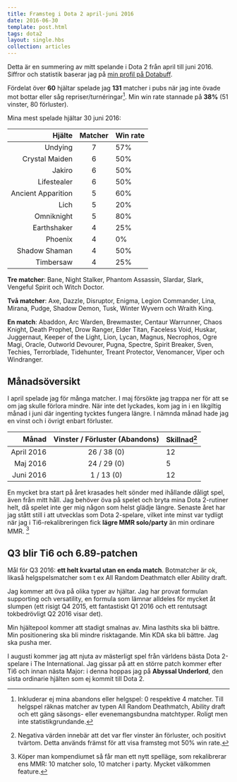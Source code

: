```yaml
---
title: Framsteg i Dota 2 april-juni 2016
date: 2016-06-30
template: post.html
tags: dota2
layout: single.hbs
collection: articles
---
```

Detta är en summering av mitt spelande i Dota 2 från april till juni 2016. Siffror och statistik baserar jag på [min profil på Dotabuff][1].

Fördelat över **60** hjältar spelade jag **131** matcher i pubs när jag inte övade mot bottar eller såg repriser/turnéringar[^1]. Min win rate stannade på **38%** (51 vinster, 80 förluster).

Mina mest spelade hjältar 30 juni 2016:

| Hjälte                       | Matcher | Win rate |
| ---------------------------: | :-----: | :------- |
| Undying                      | 7       |      57% |
| Crystal Maiden               | 6       |      50% |
| Jakiro                       | 6       |      50% |
| Lifestealer                  | 6       |      50% |
| Ancient Apparition           | 5       |      60% |
| Lich                         | 5       |      20% |
| Omniknight                   | 5       |      80% |
| Earthshaker                  | 4       |      25% |
| Phoenix                      | 4       |       0% |
| Shadow Shaman                | 4       |      50% |
| Timbersaw                    | 4       |      25% |


**Tre matcher**: Bane, Night Stalker, Phantom Assassin, Slardar, Slark, Vengeful Spirit och Witch Doctor.

**Två matcher**: Axe, Dazzle, Disruptor, Enigma, Legion Commander, Lina, Mirana, Pudge, Shadow Demon, Tusk, Winter Wyvern och Wraith King.

**En match**: Abaddon, Arc Warden, Brewmaster, Centaur Warrunner, Chaos Knight, Death Prophet, Drow Ranger, Elder Titan, Faceless Void, Huskar, Juggernaut, Keeper of the Light, Lion, Lycan, Magnus, Necrophos, Ogre Magi, Oracle, Outworld Devourer, Pugna, Spectre, Spirit Breaker, Sven, Techies, Terrorblade, Tidehunter, Treant Protector, Venomancer, Viper och Windranger.

## Månadsöversikt


I april spelade jag för många matcher. I maj försökte jag trappa ner för att se om jag skulle förlora mindre. När inte det lyckades, kom jag in i en likgiltig månad i juni där ingenting tycktes fungera längre. I nämnda månad hade jag en vinst och i övrigt enbart förluster.


| Månad                    | Vinster / Förluster (Abandons)    | Skillnad[^2] |
| -----------------------: | :-------------------------------: | :----------- |
| April 2016               |       26 / 38                 (0) |           12 |
| Maj 2016                 |       24 / 29                 (0) |            5 |
| Juni 2016                |        1 / 13                 (0) |           12 |

En mycket bra start på året krasades helt sönder med ihållande dåligt spel, även från mitt håll. Jag behöver öva på spelet och bryta mina Dota 2-rutiner helt, då spelet inte ger mig någon som helst glädje längre. Senaste året har jag stått still i att utvecklas som Dota 2-spelare, vilket inte minst var tydligt när jag i Ti6-rekalibreringen fick **lägre MMR solo/party** än min ordinare MMR. [^3]


## Q3 blir Ti6 och 6.89-patchen

Mål för Q3 2016: **ett helt kvartal utan en enda match**. Botmatcher är ok, likaså helgspelsmatcher som t ex All Random Deathmatch eller Ability draft.

Jag kommer att öva på olika typer av hjältar. Jag har provat formulan supporting och versatility, en formula som lämnar alldeles för mycket åt slumpen (ett risigt Q4 2015, ett fantastiskt Q1 2016 och ett rentutsagt tokbedrövligt Q2 2016 visar det). 

Min hjältepool kommer att stadigt smalnas av. Mina lasthits ska bli bättre. Min positionering ska bli mindre risktagande. Min KDA ska bli bättre. Jag ska pusha mer.

I augusti kommer jag att njuta av mästerligt spel från världens bästa Dota 2-spelare i The International. Jag gissar på att en större patch kommer efter Ti6 och innan nästa Major: i denna hoppas jag på **Abyssal Underlord**, den sista ordinarie hjälten som ej kommit till Dota 2.


[^1]: Inkluderar ej mina abandons eller helgspel: 0 respektive 4 matcher. Till helgspel räknas matcher av typen All Random Deathmatch, Ability draft och ett gäng säsongs- eller evenemangsbundna matchtyper. Roligt men inte statistikgrundande.
[^2]: Negativa värden innebär att det var fler vinster än förluster, och positivt tvärtom. Detta används främst för att visa framsteg mot 50% win rate.
[^3]: Köper man kompendiumet så får man ett nytt spelläge, som rekalibrerar ens MMR: 10 matcher solo, 10 matcher i party. Mycket välkommen feature.


[1]: http://dotabuff.com/players/42850321